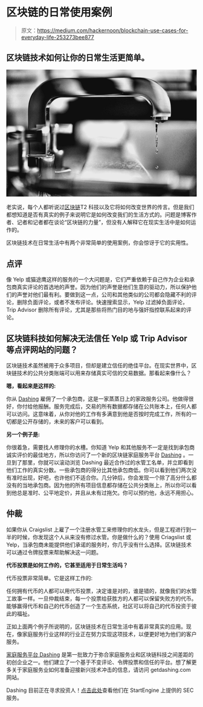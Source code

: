 # 区块链的日常使用案例

> 原文：<https://medium.com/hackernoon/blockchain-use-cases-for-everyday-life-253273bee877>

## 区块链技术如何让你的日常生活更简单。

![](img/5d574f39d36fc1d49ff74085608c7e08.png)

老实说，每个人都听说过[区块链](https://hackernoon.com/tagged/blockchain)T2 科技以及它将如何改变世界的传言。但是我们都想知道是否有真实的例子来说明它是如何改变我们的生活方式的。问题是博客作者、记者和记者都在谈论“区块链的力量”，但没有人解释它在现实生活中是如何运作的。

区块链技术在日常生活中有两个非常简单的使用案例，你会惊讶于它的实用性。

## **点评**

像 Yelp 或猫途鹰这样的服务的一个大问题是，它们严重依赖于自己作为企业和承包商真实评论的首选地的声誉。因为他们的声誉是他们生意的驱动力，所以保护他们的声誉对他们最有利。要做到这一点，公司和其他类似的公司都会隐藏不利的评论，删除负面评论，或者不发布评论。快速搜索显示，Yelp 过滤掉负面评论，Trip Advisor 删除所有评论，尤其是那些将热门目的地与强奸指控联系起来的评论。

## 区块链科技如何解决无法信任 Yelp 或 Trip Advisor 等点评网站的问题？

区块链技术虽然被用于众多项目，但却是建立信任的绝佳平台。在现实世界中，区块链技术的公共分类账端可以用来存储真实可信的交易数据。那看起来像什么？

**嗯，看起来是这样的:**

你从 [Dashing](http://getdashing.com/) 雇佣了一个承包商，这是一家蒸蒸日上的家政服务公司。他做得很好，你付给他报酬。服务完成后，交易的所有数据都存储在公共账本上，任何人都可以访问。这意味着，从你对他的工作有多满意到他是否按时完成工作，所有的一切都是公开存储的，未来的客户可以看到。

**另一个例子是:**

你很着急，需要找人修理你的水槽。你知道 Yelp 和其他服务不一定是找到承包商诚实评价的最佳地方，所以你访问了一个新的区块链家庭服务平台 [Dashing](http://getdashing.com/) 。一旦到了那里，你就可以滚动浏览 Dashing 最近合作过的水管工名单，并立即看到他们工作的真实分数。一些承包商的得分比其他承包商低。你可以看到他们两次没有准时出现，好吧，也许他们不适合你。几分钟后，你会发现一个除了高分什么都没有的当地承包商。因为他的所有项目信息都存储在公共分类账上，所以你可以看到他总是准时、公平地定价，并且从未有过拖欠。你可以预约他，永远不用担心。

## 仲裁

如果你从 Craigslist 上雇了一个注册水管工来修理你的水龙头，但是工程进行到一半的时候，你发现这个人从来没有修过水管。你是做什么的？使用 Criagslist 或 Yelp，当承包商未能提供他们承诺的服务时，你几乎没有什么选择。区块链技术可以通过令牌投票来帮助解决这一问题。

**代币投票是如何工作的，它甚至适用于日常生活吗？**

代币投票非常简单。它是这样工作的:

任何拥有代币的人都可以用代币投票，决定谁是对的，谁是错的，就像我们的水管工故事一样。一旦仲裁结束，每一个投票给获胜方的人都可以保留失败方的代币。能够赢得代币和自己的代币创造了一个生态系统，社区可以将自己的代币投资于彼此的福祉。

正如上面两个例子所说明的，区块链技术在日常生活中有着非常真实的应用。现在，像家庭服务行业这样的行业正在努力实现这项技术，以便更好地为他们的客户服务。

[家庭服务平台 Dashing](http://getdashing.com/) 是第一批致力于弥合家庭服务业和区块链科技之间差距的初创企业之一。他们建立了一个基于不变评论、令牌投票和信任的平台。想了解更多关于家庭服务业如何准备迎接新兴技术冲击的信息，请访问 getdashing.com 网站。

Dashing 目前正在寻求投资人！[点击此处](https://www.startengine.com/dashing)查看他们在 StartEngine 上提供的 SEC 服务。